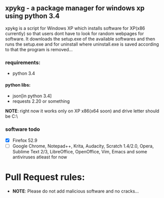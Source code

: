 ## xpykg - a package manager for windows xp using python 3.4
xpykg is a script for Windows XP which installs software for XP(x86 currently) so that users dont have to look for random webpages for software. It downloads the setup.exe of the available softwares and then runs the setup.exe and for uninstall where uninstall.exe is saved according to that the program is removed...

### requirements:
- python 3.4

#### python libs:
- json[in python 3.4]
- requests 2.20 or something

**NOTE**: right now it works only on XP x86(x64 soon) and drive letter should be C:\

### software todo
- [x] Firefox 52.9
- [ ] Google Chrome, Notepad++, Krita, Audacity, Scratch 1.4/2.0, Opera, Sublime Text 2/3, LibreOffice, OpenOffice, Vim, Emacs and some antiviruses atleast for now

# Pull Request rules:

- **NOTE**: Please do not add malicious software and no cracks...
